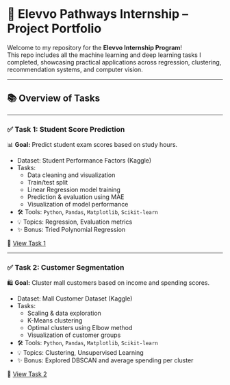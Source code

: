 # 🚀 Elevvo Pathways Internship – Project Portfolio

Welcome to my repository for the **Elevvo Internship Program**!  
This repo includes all the machine learning and deep learning tasks I completed, showcasing practical applications across regression, clustering, recommendation systems, and computer vision.

---

## 📚 Overview of Tasks

---

### ✅ Task 1: Student Score Prediction
📊 **Goal:** Predict student exam scores based on study hours.

- Dataset: Student Performance Factors (Kaggle)
- Tasks:
  - Data cleaning and visualization
  - Train/test split
  - Linear Regression model training
  - Prediction & evaluation using MAE
  - Visualization of model performance
- 🛠 Tools: `Python`, `Pandas`, `Matplotlib`, `Scikit-learn`
- 💡 Topics: Regression, Evaluation metrics  
- ✨ Bonus: Tried Polynomial Regression

🔗 [View Task 1](./Task%201%20-%20Student%20Score%20Prediction)

---

### ✅ Task 2: Customer Segmentation

🛍️ **Goal:** Cluster mall customers based on income and spending scores.

- Dataset: Mall Customer Dataset (Kaggle)
- Tasks:
  - Scaling & data exploration
  - K-Means clustering
  - Optimal clusters using Elbow method
  - Visualization of customer groups
- 🛠 Tools: `Python`, `Pandas`, `Matplotlib`, `Scikit-learn`
- 💡 Topics: Clustering, Unsupervised Learning  
- ✨ Bonus: Explored DBSCAN and average spending per cluster

🔗 [View Task 2](./Task%202%20-%20Customer%20Segmentation)
